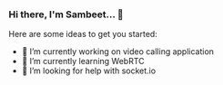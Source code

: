 ### Hi there, I'm Sambeet... 👋


Here are some ideas to get you started:

- 🔭 I’m currently working on video calling application
- 🌱 I’m currently learning WebRTC
- 🤔 I’m looking for help with socket.io

